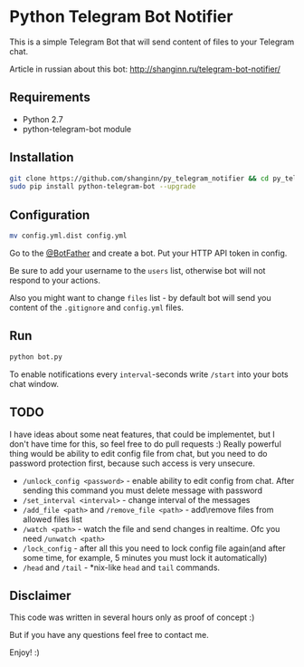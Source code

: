 # Python Telegram Bot Notifier

This is a simple Telegram Bot that will send content of files to your Telegram chat.

Article in russian about this bot: http://shanginn.ru/telegram-bot-notifier/

## Requirements

- Python 2.7
- python-telegram-bot module

## Installation

```bash
git clone https://github.com/shanginn/py_telegram_notifier && cd py_telegram_notifier
sudo pip install python-telegram-bot --upgrade
```

## Configuration

```bash
mv config.yml.dist config.yml
```

Go to the [@BotFather](https://telegram.me/BotFather) and create a bot.
Put your HTTP API token in config.

Be sure to add your username to the `users` list, otherwise bot will not respond to your actions.

Also you might want to change `files` list - by default bot will send you content of the `.gitignore` and `config.yml` files.

## Run

```bash
python bot.py
```

To enable notifications every `interval`-seconds write `/start` into your bots chat window.

## TODO

I have ideas about some neat features, that could be implementet, but I don't have time for this, so feel free to do pull requests :)
Really powerful thing would be ability to edit config file from chat, but you need to do password protection first, because such access is very unsecure.

* `/unlock_config <password>` - enable ability to edit config from chat. After sending this command you must delete message with password
* `/set_interval <interval>` - change interval of the messages
* `/add_file <path>` and `/remove_file <path>` - add\\remove files from allowed files list
* `/watch <path>` - watch the file and send changes in realtime. Ofc you need `/unwatch <path>`
* `/lock_config` - after all this you need to lock config file again(and after some time, for example, 5 minutes you must lock it automatically)
* `/head` and `/tail` - \*nix-like `head` and `tail` commands.

## Disclaimer

This code was written in several hours only as proof of concept :)

But if you have any questions feel free to contact me.

Enjoy! :)
